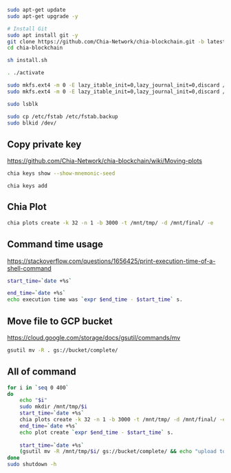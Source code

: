 
```sh
sudo apt-get update
sudo apt-get upgrade -y

# Install Git
sudo apt install git -y
git clone https://github.com/Chia-Network/chia-blockchain.git -b latest --recurse-submodules
cd chia-blockchain

sh install.sh

. ./activate


```

```sh
sudo mkfs.ext4 -m 0 -E lazy_itable_init=0,lazy_journal_init=0,discard /dev/sdb
sudo mkfs.ext4 -m 0 -E lazy_itable_init=0,lazy_journal_init=0,discard /dev/sdc

sudo lsblk

sudo cp /etc/fstab /etc/fstab.backup
sudo blkid /dev/

```


## Copy private key
https://github.com/Chia-Network/chia-blockchain/wiki/Moving-plots

```sh
chia keys show --show-mnemonic-seed
```

```
chia keys add
```

## Chia Plot

```sh
chia plots create -k 32 -n 1 -b 3000 -t /mnt/tmp/ -d /mnt/final/ -e 
```

## Command time usage
https://stackoverflow.com/questions/1656425/print-execution-time-of-a-shell-command
```sh
start_time=`date +%s`

end_time=`date +%s`
echo execution time was `expr $end_time - $start_time` s.
```

## Move file to GCP bucket
https://cloud.google.com/storage/docs/gsutil/commands/mv
```sh
gsutil mv -R . gs://bucket/complete/
```

## All of command
```sh
for i in `seq 0 400`
do
    echo "$i"
    sudo mkdir /mnt/tmp/$i
    start_time=`date +%s`
    chia plots create -k 32 -n 1 -b 3000 -t /mnt/tmp/ -d /mnt/final/ -e 
    end_time=`date +%s`
    echo plot create `expr $end_time - $start_time` s.
    
    start_time=`date +%s`
    (gsutil mv -R /mnt/tmp/$i/ gs://bucket/complete/ && echo "upload to storage $i : $(expr `date +%s` - $start_time) s") 2>&1 &
done
sudo shutdown -h
```


